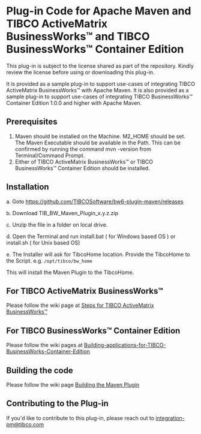 # Plug-in Code for Apache Maven and TIBCO ActiveMatrix BusinessWorks™ and TIBCO BusinessWorks™ Container Edition

This plug-in is subject to the license shared as part of the repository. Kindly review the license before using or downloading this plug-in.

It is provided as a sample plug-in to support use-cases of integrating TIBCO ActiveMatrix BusinessWorks™ with Apache Maven. It is also provided as a sample plug-in to support use-cases of integrating TIBCO BusinessWorks™ Container Edition 1.0.0 and higher with Apache Maven.


## Prerequisites

1. Maven should be installed on the Machine. M2_HOME should be set. The Maven Executable should be available in the Path.
This can be confirmed by running the command mvn -version from Terminal/Command Prompt.
2. Either of TIBCO ActiveMatrix BusinessWorks™ or TIBCO BusinessWorks™ Container Edition should be installed.

## Installation

a. Goto https://github.com/TIBCOSoftware/bw6-plugin-maven/releases

b. Download TIB_BW_Maven_Plugin_x.y.z.zip

c. Unzip the file in a folder on local drive.

d. Open the Terminal and run install.bat ( for Windows based OS ) or install.sh ( for Unix based OS)

e. The Installer will ask for TibcoHome location. Provide the TibcoHome to the Script. e.g. `/opt/tibco/bw_home`

This will install the Maven Plugin to the TibcoHome. 

## For TIBCO ActiveMatrix BusinessWorks™
Please follow the wiki page at 
[Steps for TIBCO ActiveMatrix BusinessWorks™](https://github.com/TIBCOSoftware/bw6-plugin-maven/wiki/Steps-For-TIBCO-ActiveMatrix-BusinessWorks)


## For TIBCO BusinessWorks™ Container Edition 

Please follow the wiki pages at [Building-applications-for-TIBCO-BusinessWorks-Container-Edition](
https://github.com/TIBCOSoftware/bw6-plugin-maven/wiki/Building-applications-for-TIBCO-BusinessWorks-Container-Edition)

## Building the code
Please follow the wiki page [Building the Maven Plugin](https://github.com/TIBCOSoftware/bw6-plugin-maven/wiki/Build)

## Contributing to the Plug-in

If you'd like to contribute to this plug-in, please reach out to integration-pm@tibco.com

